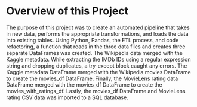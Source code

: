# Overview of this Project

The purpose of this project was to create an automated pipeline that takes in new data, performs the appropriate transformations, and loads the data into existing tables. Using Python, Pandas, the ETL process, and code refactoring, a function that reads in the three data files and creates three separate DataFrames was created. The Wikipedia data merged with the Kaggle metadata. While extracting the IMDb IDs using a regular expression string and dropping duplicates, a try-except block caught any errors. The Kaggle metadata DataFrame merged with the Wikipedia movies DataFrame to create the movies_df DataFrame. Finally, the MovieLens rating data DataFrame merged with the movies_df DataFrame to create the movies_with_ratings_df. Lastly, the movies_df DataFrame and MovieLens rating CSV data was imported to a SQL database.